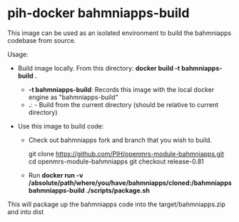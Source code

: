pih-docker bahmniapps-build
============================

This image can be used as an isolated environment to build the bahmniapps codebase from source.

Usage:

* Build image locally.  From this directory:  **docker build -t bahmniapps-build .**
  * **-t bahmniapps-build**: Records this image with the local docker engine as "bahmniapps-build"
  * **.**: - Build from the current directory (should be relative to current directory)
  
* Use this image to build code:
  * Check out bahmniapps fork and branch that you wish to build.
      
      
	  git clone https://github.com/PIH/openmrs-module-bahmniapps.git
	  cd openmrs-module-bahmniapps
	  git checkout release-0.81

  * Run **docker run -v /absolute/path/where/you/have/bahmniapps/cloned:/bahmniapps bahmniapps-build ./scripts/package.sh**

This will package up the bahmniapps code into the target/bahmniapps.zip and into dist